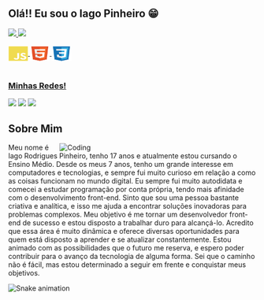## Olá!! Eu sou o Iago Pinheiro 😁

 <div>
   <a href="https://github.com/iago65">
   <img height="180em" src="https://github-readme-stats.vercel.app/api?username=iago65&show_icons=true&theme=dark&include_all_commits=true&count_private=true"/>
   <img height="180em" src="https://github-readme-stats.vercel.app/api/top-langs/?username=iago65&layout=compact&langs_count=6&theme=dark"/>

</div>
<div style="display: inline_block"><br>
  <img align="center" alt="Js" height="30" width="40" src="https://raw.githubusercontent.com/devicons/devicon/master/icons/javascript/javascript-plain.svg">
  <img align="center" alt="HTML" height="30" width="40" src="https://raw.githubusercontent.com/devicons/devicon/master/icons/html5/html5-original.svg">
  <img align="center" alt="CSS" height="30" width="40" src="https://raw.githubusercontent.com/devicons/devicon/master/icons/css3/css3-original.svg">
</div>
 
 <br>
 
  ### Minhas Redes!
 
<div> 
  <a href="https://instagram.com/iago_.pinheiro" target="_blank"><img src="https://img.shields.io/badge/-Instagram-%23E4405F?style=for-the-badge&logo=instagram&logoColor=white" target="_blank"></a>
  <a href = "iagoo.pinheiro73@gmail.com"><img src="https://img.shields.io/badge/-Gmail-%23333?style=for-the-badge&logo=gmail&logoColor=white" target="_blank"></a>
  <a href="[https://www.linkedin.com/in/ricardohdias](https://www.linkedin.com/in/iago-pinheiro-209557269/)" target="_blank"><img src="https://img.shields.io/badge/-LinkedIn-%230077B5?style=for-the-badge&logo=linkedin&logoColor=white" target="_blank"></a>
 
 ## Sobre Mim
 
 <img align="right" alt="Coding" width="400" src="https://i.postimg.cc/90Rqqm9L/IAGAO-UNDERGROUND-programmer-cartoon-room-computer-3d-happy-cea26a4e-dab3-42ad-bb4f-04655204f14e-1.gif)](https://postimg.cc/kRC50dfS)">
  
  <p>Meu nome é Iago Rodrigues Pinheiro, tenho 17 anos e atualmente estou cursando o Ensino Médio. Desde os meus 7 anos, tenho um grande interesse em computadores e tecnologias, e sempre fui muito curioso em relação a como as coisas funcionam no mundo digital.
Eu sempre fui muito autodidata e comecei a estudar programação por conta própria, tendo mais afinidade com o desenvolvimento front-end. Sinto que sou uma pessoa bastante criativa e analítica, e isso me ajuda a encontrar soluções inovadoras para problemas complexos.
Meu objetivo é me tornar um desenvolvedor front-end de sucesso e estou disposto a trabalhar duro para alcançá-lo. Acredito que essa área é muito dinâmica e oferece diversas oportunidades para quem está disposto a aprender e se atualizar constantemente.
Estou animado com as possibilidades que o futuro me reserva, e espero poder contribuir para o avanço da tecnologia de alguma forma. Sei que o caminho não é fácil, mas estou determinado a seguir em frente e conquistar meus objetivos.</p>
 
  ![Snake animation](https://github.com/iago65/iago65/blob/output/github-contribution-grid-snake.svg)

</div>
